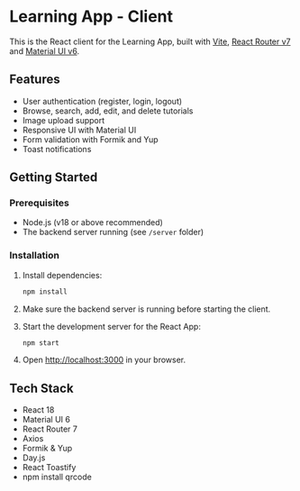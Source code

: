 # Learning App - Client

This is the React client for the Learning App, built with [Vite](https://vitejs.dev/), [React Router v7](https://reactrouter.com/) and [Material UI v6](https://mui.com/).

## Features

- User authentication (register, login, logout)
- Browse, search, add, edit, and delete tutorials
- Image upload support
- Responsive UI with Material UI
- Form validation with Formik and Yup
- Toast notifications

## Getting Started

### Prerequisites

- Node.js (v18 or above recommended)
- The backend server running (see `/server` folder)

### Installation

1. Install dependencies:

    ```sh
    npm install
    ```

2. Make sure the backend server is running before starting the client.

3. Start the development server for the React App:

    ```sh
    npm start
    ```

4. Open [http://localhost:3000](http://localhost:3000) in your browser.

## Tech Stack

- React 18
- Material UI 6
- React Router 7
- Axios
- Formik & Yup
- Day.js
- React Toastify
- npm install qrcode
